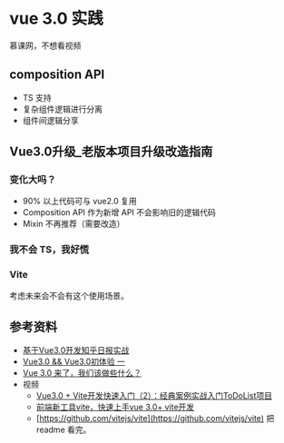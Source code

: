 <!--
 * @Author: your name
 * @Date: 2020-09-20 17:46:34
 * @LastEditTime: 2020-09-23 07:13:57
 * @LastEditors: Please set LastEditors
 * @Description: In User Settings Edit
 * @FilePath: /Notebook/docs/temp/8.vue3.0.md
-->
# vue 3.0 实践

慕课网，不想看视频

## composition API

- TS 支持
- 复杂组件逻辑进行分离
- 组件间逻辑分享

## Vue3.0升级_老版本项目升级改造指南

### 变化大吗？

- 90% 以上代码可与 vue2.0 复用
- Composition API 作为新增 API 不会影响旧的逻辑代码
- Mixin 不再推荐（需要改造）

### 我不会 TS，我好慌

### Vite

考虑未来会不会有这个使用场景。

## 参考资料

- [基于Vue3.0开发知乎日报实战](https://juejin.im/post/6854573216459915277#heading-7)
- [Vue3.0 && Vue3.0初体验 一](https://juejin.im/post/6847902215458258958)
- [Vue 3.0 来了，我们该做些什么？](https://juejin.im/post/6874604408030789640?utm_source=gold_browser_extension#comment)
- 视频
  - [Vue3.0 + Vite开发快速入门（2）：经典案例实战入门ToDoList项目](https://www.bilibili.com/video/BV1Ph411R7gg?t=1040)
  - [前端新工具vite，快速上手vue 3.0+ vite开发](https://www.bilibili.com/video/BV1LC4y1h7BF/?spm_id_from=333.788.videocard.3)
  - [https://github.com/vitejs/vite](https://github.com/vitejs/vite) 把 readme 看完。